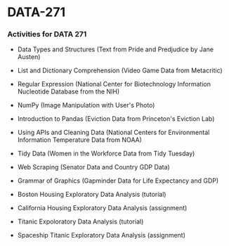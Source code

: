 # DATA-271
### Activities for DATA 271


- Data Types and Structures (Text from Pride and Predjudice by Jane Austen)

- List and Dictionary Comprehension (Video Game Data from Metacritic)

- Regular Expression (National Center for Biotechnology Information Nucleotide Database from the NIH)

- NumPy (Image Manipulation with User's Photo)

- Introduction to Pandas (Eviction Data from Princeton's Eviction Lab)

- Using APIs and Cleaning Data (National Centers for Environmental Information Temperature Data from NOAA) 

- Tidy Data (Women in the Workforce Data from Tidy Tuesday)

- Web Scraping (Senator Data and Country GDP Data)

- Grammar of Graphics (Gapminder Data for Life Expectancy and GDP)

- Boston Housing Exploratory Data Analysis (tutorial)

- California Housing Exploratory Data Analysis (assignment)

- Titanic Expoloratory Data Analysis (tutorial)

- Spaceship Titanic Exploratory Data Analysis (assignment)
